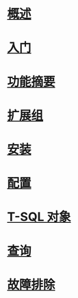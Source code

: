 # [概述](polybase-guide.md)  
# [入门](get-started-with-polybase.md)  
# [功能摘要](polybase-versioned-feature-summary.md)  
# [扩展组](polybase-scale-out-groups.md)  
# [安装](polybase-installation.md)  
# [配置](polybase-configuration.md)  
# [T-SQL 对象](polybase-t-sql-objects.md)  
# [查询](polybase-queries.md)  
# [故障排除](polybase-troubleshooting.md)  
